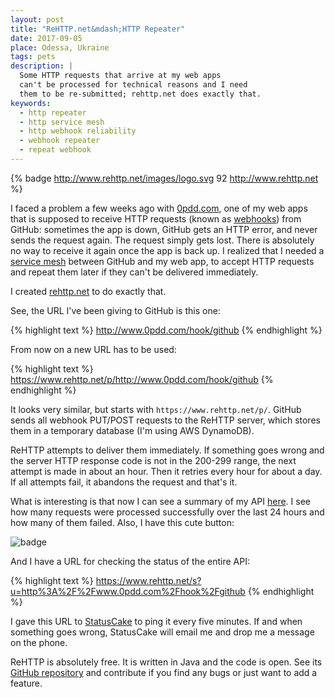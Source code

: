 ```yaml
---
layout: post
title: "ReHTTP.net&mdash;HTTP Repeater"
date: 2017-09-05
place: Odessa, Ukraine
tags: pets
description: |
  Some HTTP requests that arrive at my web apps
  can't be processed for technical reasons and I need
  them to be re-submitted; rehttp.net does exactly that.
keywords:
  - http repeater
  - http service mesh
  - http webhook reliability
  - webhook repeater
  - repeat webhook
---
```


{% badge http://www.rehttp.net/images/logo.svg 92 http://www.rehttp.net %}

I faced a problem a few weeks ago with
[0pdd.com](http://www.0pdd.com), one of my web apps that is
supposed to receive HTTP requests (known as
[webhooks](https://developer.github.com/webhooks/)) from GitHub:
sometimes the app is down, GitHub gets an HTTP error, and never
sends the request again. The request simply gets lost. There is absolutely
no way to receive it again once the app is back up. I realized that I needed
a [service mesh](https://buoyant.io/2017/04/25/whats-a-service-mesh-and-why-do-i-need-one/)
between GitHub and my web app, to accept HTTP
requests and repeat them later if they can't be delivered immediately.

<!--more-->

I created [rehttp.net](http://www.rehttp.net) to do exactly that.

See, the URL I've been giving to GitHub is this one:

{% highlight text %}
http://www.0pdd.com/hook/github
{% endhighlight %}

From now on a new URL has to be used:

{% highlight text %}
https://www.rehttp.net/p/http://www.0pdd.com/hook/github
{% endhighlight %}

It looks very similar, but starts with `https://www.rehttp.net/p/`. GitHub sends
all webhook PUT/POST requests to the ReHTTP server, which stores
them in a temporary database (I'm using AWS DynamoDB).

ReHTTP attempts to deliver them immediately. If something goes wrong and
the server HTTP response code is not in the 200-299 range, the next attempt is made
in about an hour. Then it retries every hour for about a day. If all
attempts fail, it abandons the request and that's it.

What is interesting is that now I can see a summary of my API
[here](https://www.rehttp.net/i?u=http%3A%2F%2Fwww.0pdd.com%2Fhook%2Fgithub).
I see how many requests were processed successfully over the last 24 hours
and how many of them failed. Also, I have this cute button:

<img src="https://www.rehttp.net/b?u=http%3A%2F%2Fwww.0pdd.com%2Fhook%2Fgithub" alt='badge'/>

And I have a URL for checking the status of the entire API:

{% highlight text %}
https://www.rehttp.net/s?u=http%3A%2F%2Fwww.0pdd.com%2Fhook%2Fgithub
{% endhighlight %}

I gave this URL to [StatusCake](https://www.statuscake.com/) to
ping it every five minutes. If and when
something goes wrong, StatusCake will email me and drop me a message
on the phone.

ReHTTP is absolutely free. It is written in Java and the code is open.
See its [GitHub repository](https://github.com/yegor256/rehttp)
and contribute if you find any bugs or just want to add a feature.
